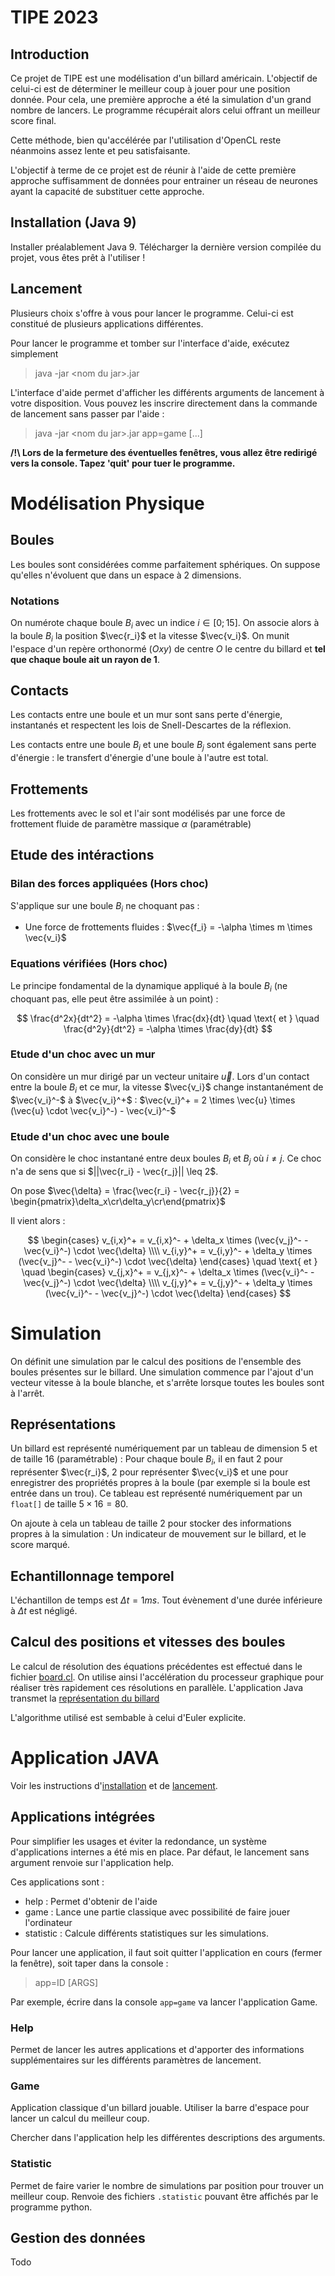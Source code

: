# TIPE 2023

## Introduction

Ce projet de TIPE est une modélisation d'un billard américain. L'objectif de celui-ci est de déterminer le meilleur coup à jouer pour une position donnée.
Pour cela, une première approche a été la simulation d'un grand nombre de lancers. Le programme récupérait alors celui offrant un meilleur score final.

Cette méthode, bien qu'accélérée par l'utilisation d'OpenCL reste néanmoins assez lente et peu satisfaisante.

L'objectif à terme de ce projet est de réunir à l'aide de cette première approche suffisamment de données pour entrainer un réseau de neurones ayant la capacité de substituer cette approche.

## Installation (Java 9)

Installer préalablement Java 9. Télécharger la dernière version compilée du projet, vous êtes prêt à l'utiliser !

## Lancement

Plusieurs choix s'offre à vous pour lancer le programme. Celui-ci est constitué de plusieurs applications différentes.

Pour lancer le programme et tomber sur l'interface d'aide, exécutez simplement

> java -jar &#60;nom du jar&#62;.jar

L'interface d'aide permet d'afficher les différents arguments de lancement à votre disposition.
Vous pouvez les inscrire directement dans la commande de lancement sans passer par l'aide :

> java -jar &#60;nom du jar&#62;.jar app=game [...]

**/!\ Lors de la fermeture des éventuelles fenêtres, vous allez être redirigé vers la console. Tapez 'quit' pour tuer le programme.**

# Modélisation Physique

## Boules

Les boules sont considérées comme parfaitement sphériques. On suppose qu'elles n'évoluent que dans un espace à 2 dimensions.

### Notations

On numérote chaque boule $B_i$ avec un indice $i \in [0; 15]$. On associe alors à la boule $B_i$ la position $\vec{r_i}$ et la vitesse $\vec{v_i}$. On munit l'espace d'un repère orthonormé $(Oxy)$ de centre $O$ le centre du billard et **tel que chaque boule ait un rayon de 1**.

## Contacts

Les contacts entre une boule et un mur sont sans perte d'énergie, instantanés et respectent les lois de Snell-Descartes de la réflexion.

Les contacts entre une boule $B_i$ et une boule $B_j$ sont également sans perte d'énergie : le transfert d'énergie d'une boule à l'autre est total.

## Frottements

Les frottements avec le sol et l'air sont modélisés par une force de frottement fluide de paramètre massique $\alpha$ (paramétrable)

## Etude des intéractions

### Bilan des forces appliquées (Hors choc)

S'applique sur une boule $B_i$ ne choquant pas :

- Une force de frottements fluides : $\vec{f_i} = -\alpha \times m \times \vec{v_i}$

### Equations vérifiées (Hors choc)

Le principe fondamental de la dynamique appliqué à la boule $B_i$ (ne choquant pas, elle peut être assimilée à un point) :

$$
\frac{d^2x}{dt^2} = -\alpha \times \frac{dx}{dt} \quad \text{ et } \quad \frac{d^2y}{dt^2} = -\alpha \times \frac{dy}{dt}
$$

### Etude d'un choc avec un mur

On considère un mur dirigé par un vecteur unitaire $\vec{u}$. Lors d'un contact entre la boule $B_i$ et ce mur, la vitesse $\vec{v_i}$ change instantanément de $\vec{v_i}^-$ à $\vec{v_i}^+$ : $\vec{v_i}^+ = 2 \times \vec{u} \times (\vec{u} \cdot \vec{v_i}^-) - \vec{v_i}^-$

### Etude d'un choc avec une boule

On considère le choc instantané entre deux boules $B_i$ et $B_j$ où $i \neq j$. Ce choc n'a de sens que si $||\vec{r_i} - \vec{r_j}|| \leq 2$.

On pose $\vec{\delta} = \frac{\vec{r_i} - \vec{r_j}}{2} = \begin{pmatrix}\delta_x\cr\delta_y\cr\end{pmatrix}$

Il vient alors :

$$
\begin{cases}
v_{i,x}^+ = v_{i,x}^- + \delta_x \times (\vec{v_j}^- - \vec{v_i}^-) \cdot \vec{\delta} \\\\ v_{i,y}^+ = v_{i,y}^- + \delta_y \times (\vec{v_j}^- - \vec{v_i}^-) \cdot \vec{\delta}
\end{cases}
\quad \text{ et } \quad
\begin{cases}
v_{j,x}^+ = v_{j,x}^- + \delta_x \times (\vec{v_i}^- - \vec{v_j}^-) \cdot \vec{\delta} \\\\ v_{j,y}^+ = v_{j,y}^- + \delta_y \times (\vec{v_i}^- - \vec{v_j}^-) \cdot \vec{\delta}
\end{cases}
$$

# Simulation

On définit une simulation par le calcul des positions de l'ensemble des boules présentes sur le billard. Une simulation commence par l'ajout d'un vecteur vitesse à la boule blanche, et s'arrête lorsque toutes les boules sont à l'arrêt.

## Représentations

Un billard est représenté numériquement par un tableau de dimension $5$ et de taille $16$ (paramétrable) : Pour chaque boule $B_i$, il en faut 2 pour représenter $\vec{r_i}$, 2 pour représenter $\vec{v_i}$ et une pour enregistrer des propriétés propres à la boule (par exemple si la boule est entrée dans un trou). Ce tableau est représenté numériquement par un `float[]` de taille $5 \times 16 = 80$.

On ajoute à cela un tableau de taille $2$ pour stocker des informations propres à la simulation : Un indicateur de mouvement sur le billard, et le score marqué.

## Echantillonnage temporel

L'échantillon de temps est $\Delta t = 1 ms$. Tout évènement d'une durée inférieure à $\Delta t$ est négligé.

## Calcul des positions et vitesses des boules

Le calcul de résolution des équations précédentes est effectué dans le fichier [board.cl](src/main/resources/board.cl). On utilise ainsi l'accélération du processeur graphique pour réaliser très rapidement ces résolutions en parallèle. L'application Java transmet la [représentation du billard](#représentations)

L'algorithme utilisé est sembable à celui d'Euler explicite.


# Application JAVA

Voir les instructions d'[installation](#installation-java-9) et de [lancement](lancement).

## Applications intégrées

Pour simplifier les usages et éviter la redondance, un système d'applications internes a été mis en place. Par défaut, le lancement sans argument renvoie sur l'application help.

Ces applications sont :

- help : Permet d'obtenir de l'aide
- game : Lance une partie classique avec possibilité de faire jouer l'ordinateur
- statistic : Calcule différents statistiques sur les simulations.

Pour lancer une application, il faut soit quitter l'application en cours (fermer la fenêtre), soit taper dans la console :

> app=ID [ARGS]

Par exemple, écrire dans la console `app=game` va lancer l'application Game.

### Help

Permet de lancer les autres applications et d'apporter des informations supplémentaires sur les différents paramètres de lancement.

### Game

Application classique d'un billard jouable. Utiliser la barre d'espace pour lancer un calcul du meilleur coup.

Chercher dans l'application help les différentes descriptions des arguments.

### Statistic

Permet de faire varier le nombre de simulations par position pour trouver un meilleur coup. Renvoie des fichiers `.statistic` pouvant être affichés par le programme python.

## Gestion des données

Todo
